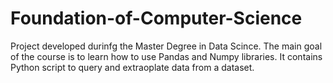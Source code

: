 # Foundation-of-Computer-Science
Project developed durinfg the Master Degree in Data Scince. The main goal of the course is to learn how to use Pandas and Numpy libraries.
It contains Python script to query and extraoplate data from a dataset.
